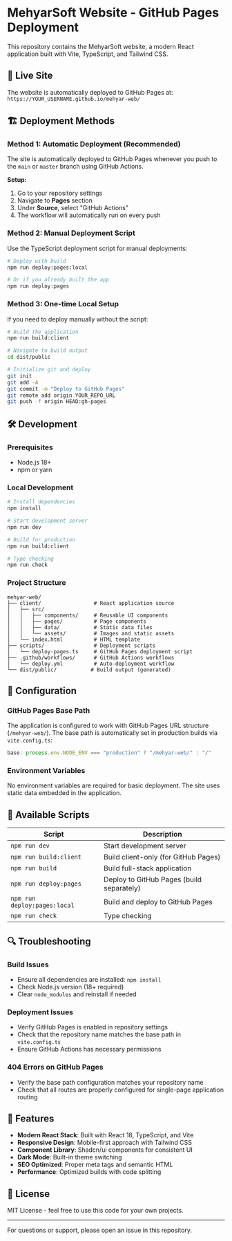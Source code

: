 # MehyarSoft Website - GitHub Pages Deployment

This repository contains the MehyarSoft website, a modern React application built with Vite, TypeScript, and Tailwind CSS.

## 🚀 Live Site

The website is automatically deployed to GitHub Pages at: `https://YOUR_USERNAME.github.io/mehyar-web/`

## 🏗️ Deployment Methods

### Method 1: Automatic Deployment (Recommended)

The site is automatically deployed to GitHub Pages whenever you push to the `main` or `master` branch using GitHub Actions.

**Setup:**
1. Go to your repository settings
2. Navigate to **Pages** section
3. Under **Source**, select "GitHub Actions"
4. The workflow will automatically run on every push

### Method 2: Manual Deployment Script

Use the TypeScript deployment script for manual deployments:

```bash
# Deploy with build
npm run deploy:pages:local

# Or if you already built the app
npm run deploy:pages
```

### Method 3: One-time Local Setup

If you need to deploy manually without the script:

```bash
# Build the application
npm run build:client

# Navigate to build output
cd dist/public

# Initialize git and deploy
git init
git add -A
git commit -m "Deploy to GitHub Pages"
git remote add origin YOUR_REPO_URL
git push -f origin HEAD:gh-pages
```

## 🛠️ Development

### Prerequisites
- Node.js 18+ 
- npm or yarn

### Local Development

```bash
# Install dependencies
npm install

# Start development server
npm run dev

# Build for production
npm run build:client

# Type checking
npm run check
```

### Project Structure

```
mehyar-web/
├── client/                 # React application source
│   ├── src/
│   │   ├── components/     # Reusable UI components
│   │   ├── pages/          # Page components
│   │   ├── data/           # Static data files
│   │   └── assets/         # Images and static assets
│   └── index.html          # HTML template
├── scripts/                # Deployment scripts
│   └── deploy-pages.ts     # GitHub Pages deployment script
├── .github/workflows/      # GitHub Actions workflows
│   └── deploy.yml          # Auto-deployment workflow
└── dist/public/           # Build output (generated)
```

## 🔧 Configuration

### GitHub Pages Base Path

The application is configured to work with GitHub Pages URL structure (`/mehyar-web/`). The base path is automatically set in production builds via `vite.config.ts`:

```typescript
base: process.env.NODE_ENV === "production" ? "/mehyar-web/" : "/"
```

### Environment Variables

No environment variables are required for basic deployment. The site uses static data embedded in the application.

## 📝 Available Scripts

| Script | Description |
|--------|-------------|
| `npm run dev` | Start development server |
| `npm run build:client` | Build client-only (for GitHub Pages) |
| `npm run build` | Build full-stack application |
| `npm run deploy:pages` | Deploy to GitHub Pages (build separately) |
| `npm run deploy:pages:local` | Build and deploy to GitHub Pages |
| `npm run check` | Type checking |

## 🔍 Troubleshooting

### Build Issues
- Ensure all dependencies are installed: `npm install`
- Check Node.js version (18+ required)
- Clear `node_modules` and reinstall if needed

### Deployment Issues
- Verify GitHub Pages is enabled in repository settings
- Check that the repository name matches the base path in `vite.config.ts`
- Ensure GitHub Actions has necessary permissions

### 404 Errors on GitHub Pages
- Verify the base path configuration matches your repository name
- Check that all routes are properly configured for single-page application routing

## 🌟 Features

- **Modern React Stack**: Built with React 18, TypeScript, and Vite
- **Responsive Design**: Mobile-first approach with Tailwind CSS
- **Component Library**: Shadcn/ui components for consistent UI
- **Dark Mode**: Built-in theme switching
- **SEO Optimized**: Proper meta tags and semantic HTML
- **Performance**: Optimized builds with code splitting

## 📄 License

MIT License - feel free to use this code for your own projects.

---

For questions or support, please open an issue in this repository.
